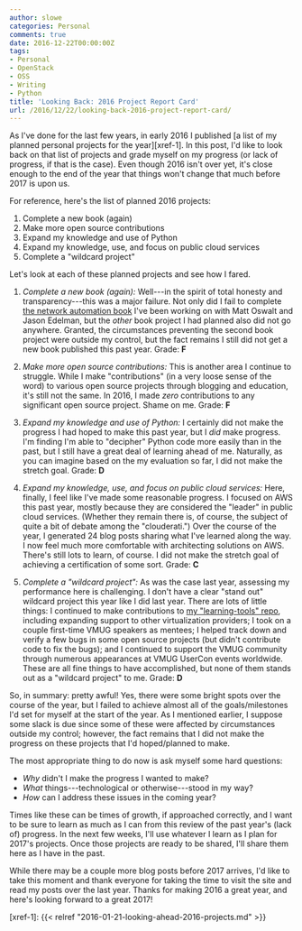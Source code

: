 ```yaml
---
author: slowe
categories: Personal
comments: true
date: 2016-12-22T00:00:00Z
tags:
- Personal
- OpenStack
- OSS
- Writing
- Python
title: 'Looking Back: 2016 Project Report Card'
url: /2016/12/22/looking-back-2016-project-report-card/
---
```


As I've done for the last few years, in early 2016 I published [a list of my planned personal projects for the year][xref-1]. In this post, I'd like to look back on that list of projects and grade myself on my progress (or lack of progress, if that is the case). Even though 2016 isn't over yet, it's close enough to the end of the year that things won't change that much before 2017 is upon us.

For reference, here's the list of planned 2016 projects:

1. Complete a new book (again)
2. Make more open source contributions
3. Expand my knowledge and use of Python
4. Expand my knowledge, use, and focus on public cloud services
5. Complete a "wildcard project"

Let's look at each of these planned projects and see how I fared.

1. _Complete a new book (again):_ Well---in the spirit of total honesty and transparency---this was a major failure. Not only did I fail to complete [the network automation book][link-1] I've been working on with Matt Oswalt and Jason Edelman, but the _other_ book project I had planned also did not go anywhere. Granted, the circumstances preventing the second book project were outside my control, but the fact remains I still did not get a new book published this past year. Grade: **F**

2. _Make more open source contributions:_ This is another area I continue to struggle. While I make "contributions" (in a very loose sense of the word) to various open source projects through blogging and education, it's still not the same. In 2016, I made _zero_ contributions to any significant open source project. Shame on me. Grade: **F**

3. _Expand my knowledge and use of Python:_ I certainly did not make the progress I had hoped to make this past year, but I _did_ make progress. I'm finding I'm able to "decipher" Python code more easily than in the past, but I still have a great deal of learning ahead of me. Naturally, as you can imagine based on the my evaluation so far, I did not make the stretch goal. Grade: **D**

4. _Expand my knowledge, use, and focus on public cloud services:_ Here, finally, I feel like I've made some reasonable progress. I focused on AWS this past year, mostly because they are considered the "leader" in public cloud services. (Whether they remain there is, of course, the subject of quite a bit of debate among the "clouderati.") Over the course of the year, I generated 24 blog posts sharing what I've learned along the way. I now feel much more comfortable with architecting solutions on AWS. There's still lots to learn, of course. I did not make the stretch goal of achieving a certification of some sort. Grade: **C**

5. _Complete a "wildcard project":_ As was the case last year, assessing my performance here is challenging. I don't have a clear "stand out" wildcard project this year like I did last year. There are lots of little things: I continued to make contributions to [my "learning-tools" repo][link-2], including expanding support to other virtualization providers; I took on a couple first-time VMUG speakers as mentees; I helped track down and verify a few bugs in some open source projects (but didn't contribute code to fix the bugs); and I continued to support the VMUG community through numerous appearances at VMUG UserCon events worldwide. These are all fine things to have accomplished, but none of them stands out as a "wildcard project" to me. Grade: **D**

So, in summary: pretty awful! Yes, there were some bright spots over the course of the year, but I failed to achieve almost all of the goals/milestones I'd set for myself at the start of the year. As I mentioned earlier, I suppose some slack is due since some of these were affected by circumstances outside my control; however, the fact remains that I did not make the progress on these projects that I'd hoped/planned to make.

The most appropriate thing to do now is ask myself some hard questions:

* _Why_ didn't I make the progress I wanted to make?
* _What_ things---technological or otherwise---stood in my way?
* _How_ can I address these issues in the coming year?

Times like these can be times of growth, if approached correctly, and I want to be sure to learn as much as I can from this review of the past year's (lack of) progress. In the next few weeks, I'll use whatever I learn as I plan for 2017's projects. Once those projects are ready to be shared, I'll share them here as I have in the past.

While there may be a couple more blog posts before 2017 arrives, I'd like to take this moment and thank everyone for taking the time to visit the site and read my posts over the last year. Thanks for making 2016 a great year, and here's looking forward to a great 2017!

[link-1]: http://shop.oreilly.com/product/0636920042082.do
[link-2]: https://github.com/scottslowe/learning-tools
[xref-1]: {{< relref "2016-01-21-looking-ahead-2016-projects.md" >}}
